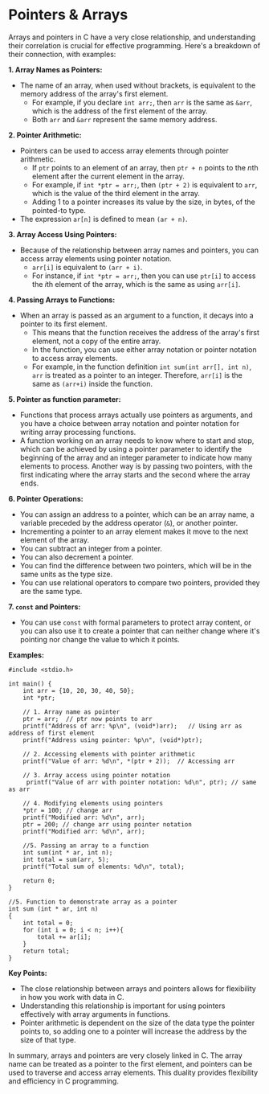 # Pointers & Arrays

Arrays and pointers in C have a very close relationship, and understanding their correlation is crucial for effective programming. Here's a breakdown of their connection, with examples:

**1. Array Names as Pointers:**

- The name of an array, when used without brackets, is equivalent to the memory address of the array's first element.
    - For example, if you declare `int arr;`, then `arr` is the same as `&arr`, which is the address of the first element of the array.
    - Both `arr` and `&arr` represent the same memory address.

**2. Pointer Arithmetic:**

- Pointers can be used to access array elements through pointer arithmetic.
    - If `ptr` points to an element of an array, then `ptr + n` points to the *n*th element after the current element in the array.
    - For example, if `int *ptr = arr;`, then `(ptr + 2)` is equivalent to `arr`, which is the value of the third element in the array.
    - Adding 1 to a pointer increases its value by the size, in bytes, of the pointed-to type.
- The expression `ar[n]` is defined to mean `(ar + n)`.

**3. Array Access Using Pointers:**

- Because of the relationship between array names and pointers, you can access array elements using pointer notation.
    - `arr[i]` is equivalent to `(arr + i)`.
    - For instance, if `int *ptr = arr;`, then you can use `ptr[i]` to access the *i*th element of the array, which is the same as using `arr[i]`.

**4. Passing Arrays to Functions:**

- When an array is passed as an argument to a function, it decays into a pointer to its first element.
    - This means that the function receives the address of the array's first element, not a copy of the entire array.
    - In the function, you can use either array notation or pointer notation to access array elements.
    - For example, in the function definition `int sum(int arr[], int n)`, `arr` is treated as a pointer to an integer. Therefore, `arr[i]` is the same as `(arr+i)` inside the function.

**5.  Pointer as function parameter:**

- Functions that process arrays actually use pointers as arguments, and you have a choice between array notation and pointer notation for writing array processing functions.
- A function working on an array needs to know where to start and stop, which can be achieved by using a pointer parameter to identify the beginning of the array and an integer parameter to indicate how many elements to process. Another way is by passing two pointers, with the first indicating where the array starts and the second where the array ends.

**6.  Pointer Operations:**

- You can assign an address to a pointer, which can be an array name, a variable preceded by the address operator (`&`), or another pointer.
- Incrementing a pointer to an array element makes it move to the next element of the array.
- You can subtract an integer from a pointer.
- You can also decrement a pointer.
- You can find the difference between two pointers, which will be in the same units as the type size.
- You can use relational operators to compare two pointers, provided they are the same type.

**7.  `const` and Pointers:**

- You can use `const` with formal parameters to protect array content, or you can also use it to create a pointer that can neither change where it's pointing nor change the value to which it points.

**Examples:**

```
#include <stdio.h>

int main() {
    int arr = {10, 20, 30, 40, 50};
    int *ptr;

    // 1. Array name as pointer
    ptr = arr;  // ptr now points to arr
    printf("Address of arr: %p\n", (void*)arr);   // Using arr as address of first element
    printf("Address using pointer: %p\n", (void*)ptr);

    // 2. Accessing elements with pointer arithmetic
    printf("Value of arr: %d\n", *(ptr + 2));  // Accessing arr

    // 3. Array access using pointer notation
     printf("Value of arr with pointer notation: %d\n", ptr); // same as arr

    // 4. Modifying elements using pointers
    *ptr = 100; // change arr
    printf("Modified arr: %d\n", arr);
    ptr = 200; // change arr using pointer notation
    printf("Modified arr: %d\n", arr);

    //5. Passing an array to a function
    int sum(int * ar, int n);
    int total = sum(arr, 5);
    printf("Total sum of elements: %d\n", total);

    return 0;
}

//5. Function to demonstrate array as a pointer
int sum (int * ar, int n)
{
    int total = 0;
    for (int i = 0; i < n; i++){
        total += ar[i];
    }
    return total;
}

```

**Key Points:**

- The close relationship between arrays and pointers allows for flexibility in how you work with data in C.
- Understanding this relationship is important for using pointers effectively with array arguments in functions.
- Pointer arithmetic is dependent on the size of the data type the pointer points to, so adding one to a pointer will increase the address by the size of that type.

In summary, arrays and pointers are very closely linked in C. The array name can be treated as a pointer to the first element, and pointers can be used to traverse and access array elements. This duality provides flexibility and efficiency in C programming.